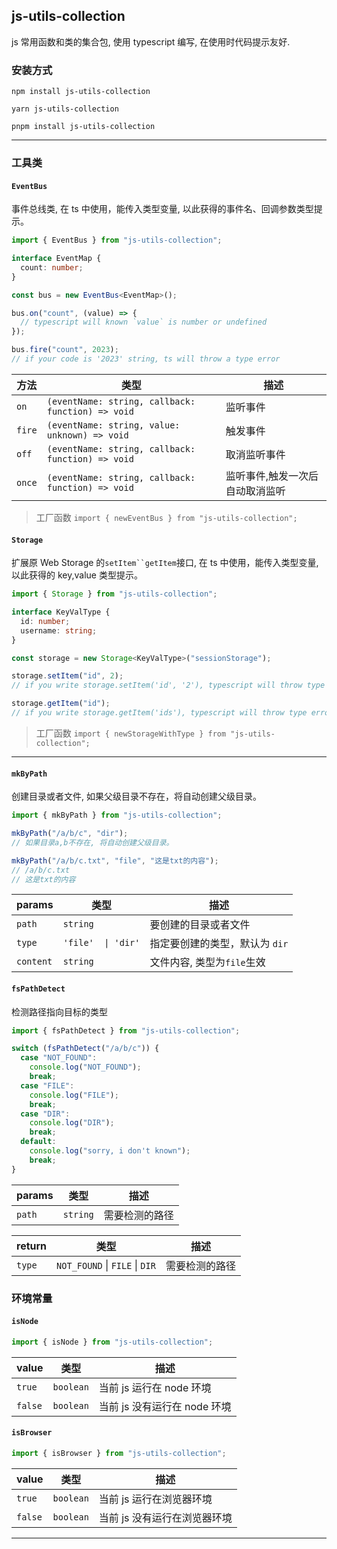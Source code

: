 ## js-utils-collection

js 常用函数和类的集合包, 使用 typescript 编写, 在使用时代码提示友好.

### 安装方式

```shell
npm install js-utils-collection
```

```shell
yarn js-utils-collection
```

```shell
pnpm install js-utils-collection
```

---

### 工具类

#### `EventBus`

事件总线类, 在 ts 中使用，能传入类型变量, 以此获得的事件名、回调参数类型提示。

```ts
import { EventBus } from "js-utils-collection";

interface EventMap {
  count: number;
}

const bus = new EventBus<EventMap>();

bus.on("count", (value) => {
  // typescript will known `value` is number or undefined
});

bus.fire("count", 2023);
// if your code is '2023' string, ts will throw a type error
```

| 方法   | 类型                                               | 描述                            |
| ------ | -------------------------------------------------- | ------------------------------- |
| `on`   | `(eventName: string, callback: function) => void ` | 监听事件                        |
| `fire` | `(eventName: string, value: unknown) => void`      | 触发事件                        |
| `off`  | `(eventName: string, callback: function) => void ` | 取消监听事件                    |
| `once` | `(eventName: string, callback: function) => void ` | 监听事件,触发一次后自动取消监听 |

> 工厂函数
> `import { newEventBus } from "js-utils-collection";`

#### `Storage`

扩展原 Web Storage 的` setItem``getItem `接口, 在 ts 中使用，能传入类型变量, 以此获得的 key,value 类型提示。

```ts
import { Storage } from "js-utils-collection";

interface KeyValType {
  id: number;
  username: string;
}

const storage = new Storage<KeyValType>("sessionStorage");

storage.setItem("id", 2);
// if you write storage.setItem('id', '2'), typescript will throw type error

storage.getItem("id");
// if you write storage.getItem('ids'), typescript will throw type error
```

> 工厂函数
> `import { newStorageWithType } from "js-utils-collection";`

---

#### `mkByPath`

创建目录或者文件, 如果父级目录不存在，将自动创建父级目录。

```ts
import { mkByPath } from "js-utils-collection";

mkByPath("/a/b/c", "dir");
// 如果目录a,b不存在, 将自动创建父级目录。

mkByPath("/a/b/c.txt", "file", "这是txt的内容");
// /a/b/c.txt
// 这是txt的内容
```

| params    | 类型               | 描述                           |
| --------- | ------------------ | ------------------------------ |
| `path`    | `string`           | 要创建的目录或者文件           |
| `type`    | `'file'  \| 'dir'` | 指定要创建的类型，默认为 `dir` |
| `content` | `string`           | 文件内容, 类型为`file`生效     |

#### `fsPathDetect`

检测路径指向目标的类型

```ts
import { fsPathDetect } from "js-utils-collection";

switch (fsPathDetect("/a/b/c")) {
  case "NOT_FOUND":
    console.log("NOT_FOUND");
    break;
  case "FILE":
    console.log("FILE");
    break;
  case "DIR":
    console.log("DIR");
    break;
  default:
    console.log("sorry, i don't known");
    break;
}
```

| params | 类型     | 描述           |
| ------ | -------- | -------------- |
| `path` | `string` | 需要检测的路径 |

| return | 类型                           | 描述           |
| ------ | ------------------------------ | -------------- |
| `type` | `NOT_FOUND` \| `FILE` \| `DIR` | 需要检测的路径 |

### 环境常量

#### `isNode`

```js
import { isNode } from "js-utils-collection";
```

| value   | 类型      | 描述                         |
| ------- | --------- | ---------------------------- |
| `true`  | `boolean` | 当前 js 运行在 node 环境     |
| `false` | `boolean` | 当前 js 没有运行在 node 环境 |

#### `isBrowser`

```js
import { isBrowser } from "js-utils-collection";
```

| value   | 类型      | 描述                         |
| ------- | --------- | ---------------------------- |
| `true`  | `boolean` | 当前 js 运行在浏览器环境     |
| `false` | `boolean` | 当前 js 没有运行在浏览器环境 |

---
